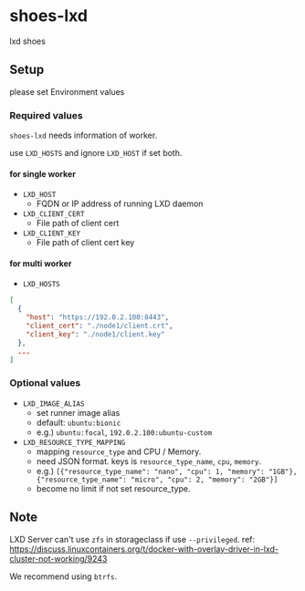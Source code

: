 # shoes-lxd

lxd shoes

## Setup

please set Environment values

### Required values

`shoes-lxd` needs information of worker.

use `LXD_HOSTS` and ignore `LXD_HOST` if set both.

#### for single worker

- `LXD_HOST`
  - FQDN or IP address of running LXD daemon
- `LXD_CLIENT_CERT`
  - File path of client cert
- `LXD_CLIENT_KEY`
  - File path of client cert key

#### for multi worker

- `LXD_HOSTS`

```json
[
  {
    "host": "https://192.0.2.100:8443",
    "client_cert": "./node1/client.crt",
    "client_key": "./node1/client.key"
  },
  ...
]
```

### Optional values
- `LXD_IMAGE_ALIAS`
  - set runner image alias
  - default: `ubuntu:bionic`
  - e.g.) `ubuntu:focal`, `192.0.2.100:ubuntu-custom`
- `LXD_RESOURCE_TYPE_MAPPING`
  - mapping `resource_type` and CPU / Memory.
  - need JSON format. keys is `resource_type_name`, `cpu`, `memory`.
  - e.g.) `[{"resource_type_name": "nano", "cpu": 1, "memory": "1GB"}, {"resource_type_name": "micro", "cpu": 2, "memory": "2GB"}]`
  - become no limit if not set resource_type.

## Note
LXD Server can't use `zfs` in storageclass if use `--privileged`. ref: https://discuss.linuxcontainers.org/t/docker-with-overlay-driver-in-lxd-cluster-not-working/9243

We recommend using `btrfs`.